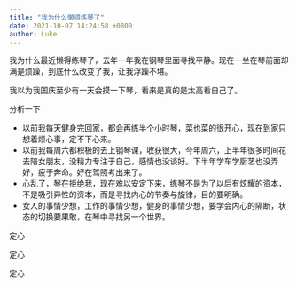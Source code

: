```yaml
---
title: "我为什么懒得练琴了"
date: 2021-10-07 14:24:58 +0800
author: Luke
---
```


我为什么最近懒得练琴了，去年一年我在钢琴里面寻找平静。现在一坐在琴前面却满是烦躁，到底什么改变了我，让我浮躁不堪。

我以为我国庆至少有一天会摸一下琴，看来是真的是太高看自己了。

分析一下

- 以前我每天健身完回家，都会再练半个小时琴，菜也菜的很开心，现在到家只想着烦心事，定不下心来。
- 以前我每周六都积极的去上钢琴课，收获很大，今年周六，上半年很多时间花去陪女朋友，没精力专注于自己，感情也没谈好。下半年学车学厨艺也没弄好，疲于奔命。好在驾照考出来了。
- 心乱了，琴在拒绝我，现在难以安定下来，练琴不是为了以后有炫耀的资本，不是吸引异性的资本，而是寻找内心的节奏与旋律，目的要明确。
- 女人的事情少想，工作的事情少想，健身的事情少想，要学会内心的隔断，状态的切换要果敢，在琴中寻找另一个世界。

定心

定心

定心
